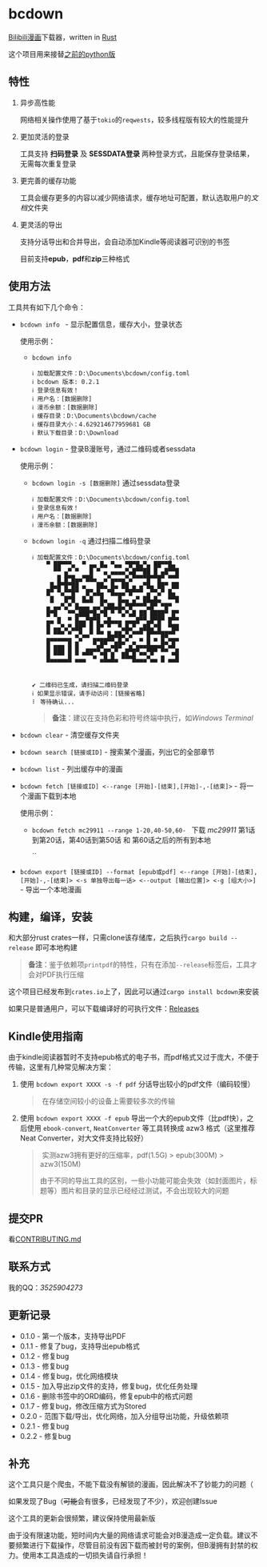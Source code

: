 # bcdown

[Bilibili漫画](manga.bilibili.com/)下载器，written in [Rust](rust-lang.org/)

这个项目用来接替[之前的python版](https://github.com/lihe07/bilibili-manga-downloader)

## 特性

1. 异步高性能

   网络相关操作使用了基于`tokio`的`reqwests`，较多线程版有较大的性能提升

2. 更加灵活的登录

   工具支持 **扫码登录** 及 **SESSDATA登录** 两种登录方式，且能保存登录结果，无需每次重复登录

3. 更完善的缓存功能

   工具会缓存更多的内容以减少网络请求，缓存地址可配置，默认选取用户的*文档*文件夹

4. 更灵活的导出

   支持分话导出和合并导出，会自动添加Kindle等阅读器可识别的书签
   
   目前支持**epub**，**pdf**和**zip**三种格式

## 使用方法

工具共有如下几个命令：

- `bcdown info ` - 显示配置信息，缓存大小，登录状态

  使用示例：

  - `bcdown info`

    ```
    ℹ 加载配置文件：D:\Documents\bcdown/config.toml
    ℹ bcdown 版本: 0.2.1
    ℹ 登录信息有效！
    ℹ 用户名：[数据删除]
    ℹ 漫币余额：[数据删除]
    ℹ 缓存目录：D:\Documents\bcdown/cache
    ℹ 缓存目录大小：4.629214677959681 GB
    ℹ 默认下载目录：D:\Download
    ```

- `bcdown login`  - 登录B漫账号，通过二维码或者sessdata

  使用示例：

  - `bcdown login -s [数据删除]` 通过sessdata登录

    ```
    ℹ 加载配置文件：D:\Documents\bcdown/config.toml
    ℹ 登录信息有效！
    ℹ 用户名：[数据删除]
    ℹ 漫币余额：[数据删除]
    ```

  - `bcdown login -q` 通过扫描二维码登录

    ```
    ℹ 加载配置文件：D:\Documents\bcdown/config.toml
        ▀ ██▀▀▀▄  ▀ ▄▄ █▄ ▀▄▄ ▀█▀█▄▀▄ ██▀▀█▄
          ▀▀ ▄▀ ▀   █ ▀ ▄ ▄▄▄▄▀▄█▀▀██ █ ▄█▀▀█
           █ █▀█▄▄▀██▄  ▄▀▄▄▄▄▀▄▀▀▀▀█▀▀█▀ ▀▀▀
         █▄█▀█▀██ ▄   ██▄ █▄ ██ ▄ ▄▀█▄ ██▀ ██
        █▀ ▀▄▀▀█▀  █▀▄█▄ ▀█▄▄▄▀█▀▀▀ ▄▀▀▄▀ █▄
         █   █▀█  █▄█  █▄   █▄▄ ▄▀ ██▄█▄  ▀▀█
        ▄ ▄▄▀▄▀ █▄▄▄ ▄▄▀▄██▄█▄▀█▀▀▀▀▄█▀ ▀█▀
        █▀█   ▀▀▄███▀█▄▀█ ▀ ▀▄▀▄█ ██ ████▀ █▀
        ▄▄ █  ▀ █▄▄▀█▀█ ▄█▄▄▄ ▄▄▄█▀▀▄█▀█▀ █▀▀
        █ ▄▄▀▄▀▄██▀ █ █▀ ▀  ▀▄█▄▀ ▄██▄▀█  ▀██
        ▀ ▀▀▀ ▀ ▄▀▄▄▀ ▀▀ █▄██▄▀▄▀▀▀ █▀▀▀██▀▀
        █▀▀▀▀▀█ ▄▀   █▀██▀▀▄█▄▀ ▄ ▀ █ ▀ █▄▀█▀
        █ ███ █ █  ▄▄▄█▀▄▄▀█▀ ▄█▄█▀▀███▀█▄▀▀▄
        █ ▀▀▀ █ ▀ ▀▀▀▄ ▀█ █  ██▄█ ▀▀▄▀  ▄  ▀█
        ▀▀▀▀▀▀▀ ▀▀▀    ▀▀▀▀▀    ▀▀▀▀ ▀▀ ▀ ▀▀▀
    
    
    ✔ 二维码已生成，请扫描二维码登录
    ℹ 如果显示错误，请手动访问：[链接省略]
    ⠇ 等待确认...
    ```

    > **备注**：建议在支持色彩和符号终端中执行，如*Windows Terminal*

- `bcdown clear` - 清空缓存文件夹

- `bcdown search [链接或ID]` - 搜索某个漫画，列出它的全部章节

- `bcdown list` - 列出缓存中的漫画

- `bcdown fetch [链接或ID] <--range [开始]-[结束],[开始]-,-[结束]>` - 将一个漫画下载到本地

  使用示例：

  - `bcdown fetch mc29911 --range 1-20,40-50,60- ` 下载 *mc29911* 第1话到第20话，第40话到第50话 和 第60话之后的所有到本地

    ``

- `bcdown export [链接或ID] --format [epub或pdf] <--range [开始]-[结束],[开始]-,-[结束]> <-s 单独导出每一话> <--output [输出位置]> <-g [组大小>] `  - 导出一个本地漫画

## 构建，编译，安装

和大部分rust crates一样，只需clone该存储库，之后执行`cargo build --release` 即可本地构建

> **备注**：鉴于依赖项`printpdf`的特性，只有在添加`--release`标签后，工具才会对PDF执行压缩

这个项目已经发布到`crates.io`上了，因此可以通过`cargo install bcdown`来安装

如果只是普通用户，可以下载编译好的可执行文件：[Releases](https://github.com/lihe07/bilibili_comics_downloader/releases)

## Kindle使用指南

由于kindle阅读器暂时不支持epub格式的电子书，而pdf格式又过于庞大，不便于传输，这里有几种常见解决方案：

1. 使用 `bcdown export XXXX -s -f pdf` 分话导出较小的pdf文件（编码较慢）

   > ​	在存储空间较小的设备上需要较多次的传输

2. 使用 `bcdown export XXXX -f epub` 导出一个大的epub文件（比pdf快），之后使用 `ebook-convert`, `NeatConverter` 等工具转换成 azw3 格式（这里推荐Neat Converter，对大文件支持比较好）

   > ​	实测azw3拥有更好的压缩率，pdf(1.5G) > epub(300M) > azw3(150M)
   >
   > ​	由于不同的导出工具的区别，一些小功能可能会失效（如封面图片，标题等）图片和目录的显示已经经过测试，不会出现较大的问题
## 提交PR
看[CONTRIBUTING.md](CONTRIBUTING.md)
## 联系方式

我的QQ：*3525904273*

## 更新记录

- 0.1.0 - 第一个版本，支持导出PDF
- 0.1.1 - 修复了bug，支持导出epub格式
- 0.1.2 - 修复bug
- 0.1.3 - 修复bug
- 0.1.4 - 修复bug，优化网络模块
- 0.1.5 - 加入导出zip文件的支持，修复bug，优化任务处理
- 0.1.6 - 删除书签中的ORD编码，修复epub中的格式问题
- 0.1.7 - 修复bug，修改压缩方式为Stored
- 0.2.0 - 范围下载/导出，优化网络，加入分组导出功能，升级依赖项
- 0.2.1 - 修复bug
- 0.2.2 - 修复bug

## 补充

这个工具只是个爬虫，不能下载没有解锁的漫画，因此解决不了钞能力的问题（

如果发现了Bug（~~可能~~会有很多，已经发现了不少），欢迎创建Issue

这个工具的更新会很频繁，建议保持使用最新版

由于没有限速功能，短时间内大量的网络请求可能会对B漫造成一定负载。建议不要频繁进行下载操作，尽管目前没有因下载而被封号的案例，但B漫拥有封禁的权力。使用本工具造成的一切损失请自行承担！
